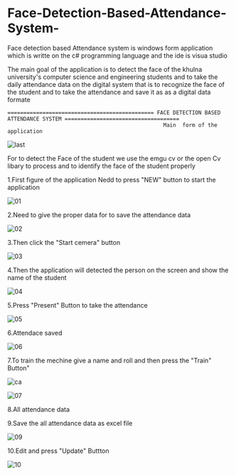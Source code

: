 # Face-Detection-Based-Attendance-System-


Face detection based Attendance system is windows form application which is writte on the c# programming language and the ide is visua studio

The main goal of the application is to detect the face of the khulna university's computer science and engineering  students and to take the daily attendance data on the digital system that is  to recognize the face of the student and to take the attendance and save it as as a digital data formate 




    ============================================== FACE DETECTION BASED ATTENDANCE SYSTEM ====================================  
                                                     Main  form of the application

![last](https://cloud.githubusercontent.com/assets/11449967/25117188/a75f974a-2432-11e7-9328-6c23227b6b12.PNG)




For to detect the Face of the student we use the emgu cv or the open Cv libary to process and to identify the face of the student properly




1.First figure of the application Nedd to press "NEW"  button to start the application

![01](https://cloud.githubusercontent.com/assets/11449967/25116984/c8317d4a-2431-11e7-87fa-bf3d65ad317c.PNG)




2.Need to give the proper data for to save the attendance data

![02](https://cloud.githubusercontent.com/assets/11449967/25116987/c839e764-2431-11e7-997f-d70d71b2f50d.PNG)





3.Then click the "Start cemera" button

![03](https://cloud.githubusercontent.com/assets/11449967/25116985/c83485da-2431-11e7-90e7-b235f380d777.PNG)





4.Then the application will detected the person on the screen and show the name of the student

![04](https://cloud.githubusercontent.com/assets/11449967/25116986/c837cbd2-2431-11e7-88d3-84fb448c6d63.PNG)




5.Press "Present" Button to take the attendance 

![05](https://cloud.githubusercontent.com/assets/11449967/25116988/c8639c26-2431-11e7-9ea6-6d16cbe4fa60.PNG)




6.Attendace saved 

![06](https://cloud.githubusercontent.com/assets/11449967/25116989/c86699bc-2431-11e7-81a1-6fe4a20c694d.PNG)




7.To train the mechine give a name and roll and then press the "Train" Button"

![ca](https://cloud.githubusercontent.com/assets/11449967/25118937/0cf2307a-243a-11e7-802b-6002ee741511.PNG)

![07](https://cloud.githubusercontent.com/assets/11449967/25116990/c86ad3f6-2431-11e7-9f51-8b11c864b821.PNG)




8.All attendance data





9.Save the all attendance data as excel file

![09](https://cloud.githubusercontent.com/assets/11449967/25116982/c82e7488-2431-11e7-920a-898b60afb6df.PNG)




10.Edit and press "Update" Buttton

![10](https://cloud.githubusercontent.com/assets/11449967/25116983/c830c86e-2431-11e7-9589-9cec0ec92e7c.PNG)







